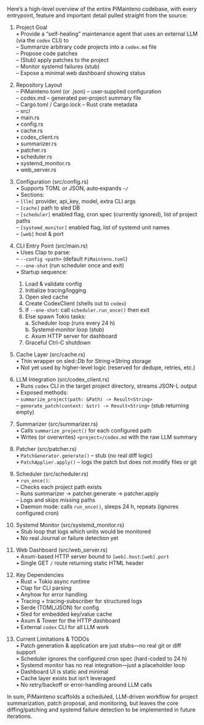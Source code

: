 Here’s a high-level overview of the entire PiMainteno codebase, with every entrypoint, feature and important detail pulled straight from the source:

1. Project Goal  
   • Provide a “self-healing” maintenance agent that uses an external LLM (via the `codex` CLI) to  
     – Summarize arbitrary code projects into a `codex.md` file  
     – Propose code patches  
     – (Stub) apply patches to the project  
     – Monitor systemd failures (stub)  
     – Expose a minimal web dashboard showing status  

2. Repository Layout  
   – PiMainteno.toml (or .json) – user‐supplied configuration  
   – codex.md – generated per‐project summary file  
   – Cargo.toml / Cargo.lock – Rust crate metadata  
   – src/  
     • main.rs  
     • config.rs  
     • cache.rs  
     • codex_client.rs  
     • summarizer.rs  
     • patcher.rs  
     • scheduler.rs  
     • systemd_monitor.rs  
     • web_server.rs  

3. Configuration (src/config.rs)  
   • Supports TOML or JSON, auto‐expands `~/`  
   • Sections:  
     – `[llm]` provider, api_key, model, extra CLI args  
     – `[cache]` path to sled DB  
     – `[scheduler]` enabled flag, cron spec (currently ignored), list of project paths  
     – `[systemd_monitor]` enabled flag, list of systemd unit names  
     – `[web]` host & port  

4. CLI Entry Point (src/main.rs)  
   • Uses Clap to parse:  
     – `--config <path>` (default `PiMainteno.toml`)  
     – `--one-shot` (run scheduler once and exit)  
   • Startup sequence:  
     1. Load & validate config  
     2. Initialize tracing/logging  
     3. Open sled cache  
     4. Create CodexClient (shells out to `codex`)  
     5. If `--one-shot`: call `scheduler.run_once()` then exit  
     6. Else spawn Tokio tasks:  
        a. Scheduler loop (runs every 24 h)  
        b. Systemd‐monitor loop (stub)  
        c. Axum HTTP server for dashboard  
     7. Graceful Ctrl-C shutdown  

5. Cache Layer (src/cache.rs)  
   • Thin wrapper on sled::Db for String→String storage  
   • Not yet used by higher-level logic (reserved for dedupe, retries, etc.)  

6. LLM Integration (src/codex_client.rs)  
   • Runs `codex` CLI in the target project directory, streams JSON-L output  
   • Exposed methods:  
     – `summarize_project(path: &Path) -> Result<String>`  
     – `generate_patch(context: &str) -> Result<String>` (stub returning empty)  

7. Summarizer (src/summarizer.rs)  
   • Calls `summarize_project()` for each configured path  
   • Writes (or overwrites) `<project>/codex.md` with the raw LLM summary  

8. Patcher (src/patcher.rs)  
   • `PatchGenerator.generate()` – stub (no real diff logic)  
   • `PatchApplier.apply()` – logs the patch but does not modify files or git  

9. Scheduler (src/scheduler.rs)  
   • `run_once()`:  
     – Checks each project path exists  
     – Runs summarizer → patcher.generate → patcher.apply  
     – Logs and skips missing paths  
   • Daemon mode: calls `run_once()`, sleeps 24 h, repeats (ignores configured cron)  

10. Systemd Monitor (src/systemd_monitor.rs)  
    • Stub loop that logs which units would be monitored  
    • No real Journal or failure detection yet  

11. Web Dashboard (src/web_server.rs)  
    • Axum-based HTTP server bound to `[web].host`:`[web].port`  
    • Single GET `/` route returning static HTML header  

12. Key Dependencies  
    • Rust + Tokio async runtime  
    • Clap for CLI parsing  
    • Anyhow for error handling  
    • Tracing + tracing-subscriber for structured logs  
    • Serde (TOML/JSON) for config  
    • Sled for embedded key/value cache  
    • Axum & Tower for the HTTP dashboard  
    • External `codex` CLI for all LLM work  

13. Current Limitations & TODOs  
    • Patch generation & application are just stubs—no real git or diff support  
    • Scheduler ignores the configured cron spec (hard-coded to 24 h)  
    • Systemd monitor has no real integration—just a placeholder loop  
    • Dashboard UI is static and minimal  
    • Cache layer exists but isn’t leveraged  
    • No retry/backoff or error-handling around LLM calls  

In sum, PiMainteno scaffolds a scheduled, LLM-driven workflow for project summarization, patch proposal, and monitoring, but leaves the core diffing/patching and systemd failure detection to be implemented in future iterations.